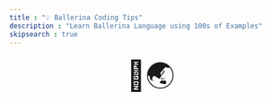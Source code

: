 ```yaml
---
title : "💡 Ballerina Coding Tips"
description : "Learn Ballerina Language using 100s of Examples"
skipsearch : true
---
```


<div style="font-size: 3.25rem; font-weight: 200; text-align: center;">
👋🌏
</div>